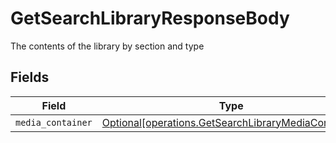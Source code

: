 # GetSearchLibraryResponseBody

The contents of the library by section and type


## Fields

| Field                                                                                                            | Type                                                                                                             | Required                                                                                                         | Description                                                                                                      |
| ---------------------------------------------------------------------------------------------------------------- | ---------------------------------------------------------------------------------------------------------------- | ---------------------------------------------------------------------------------------------------------------- | ---------------------------------------------------------------------------------------------------------------- |
| `media_container`                                                                                                | [Optional[operations.GetSearchLibraryMediaContainer]](../../models/operations/getsearchlibrarymediacontainer.md) | :heavy_minus_sign:                                                                                               | N/A                                                                                                              |